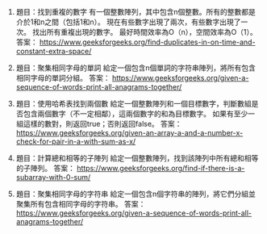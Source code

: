 

1. 題目：找到重複的數字
有一個整數陣列，其中包含n個整數。所有的整數都是介於1和n之間（包括1和n）。 現在有些數字出現了兩次，有些數字出現了一次。 找出所有重複出現的數字。 最好時間效率為O（n），空間效率為O（1）。
答案： https://www.geeksforgeeks.org/find-duplicates-in-on-time-and-constant-extra-space/

2. 題目：聚集相同字母的單詞
給定一個包含n個單詞的字符串陣列，將所有包含相同字母的單詞分組。
答案： https://www.geeksforgeeks.org/given-a-sequence-of-words-print-all-anagrams-together/

3. 題目：使用哈希表找到兩個數
給定一個整數陣列和一個目標數字，判斷數組是否包含兩個數字（不一定相鄰），這兩個數字的和為目標數字。 如果有至少一組這樣的數對，則返回true；否則返回false。
答案： https://www.geeksforgeeks.org/given-an-array-a-and-a-number-x-check-for-pair-in-a-with-sum-as-x/

4. 題目：計算總和相等的子陣列
給定一個整數陣列，找到該陣列中所有總和相等的子陣列。
答案： https://www.geeksforgeeks.org/find-if-there-is-a-subarray-with-0-sum/

5. 題目：聚集相同字母的字符串
給定一個包含n個字符串的陣列，將它們分組並聚集所有包含相同字母的字符串。
答案： https://www.geeksforgeeks.org/given-a-sequence-of-words-print-all-anagrams-together/